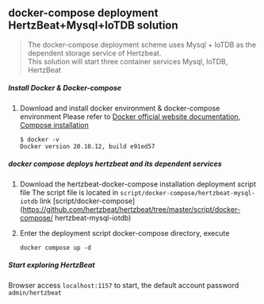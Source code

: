 ## docker-compose deployment HertzBeat+Mysql+IoTDB solution

> The docker-compose deployment scheme uses Mysql + IoTDB as the dependent storage service of Hertzbeat.  
> This solution will start three container services Mysql, IoTDB, HertzBeat

##### Install Docker & Docker-compose

1. Download and install docker environment & docker-compose environment
   Please refer to [Docker official website documentation](https://docs.docker.com/get-docker/), [Compose installation](https://docs.docker.com/compose/install/)
    ```
    $ docker -v
    Docker version 20.10.12, build e91ed57
    ```

##### docker compose deploys hertzbeat and its dependent services

1. Download the hertzbeat-docker-compose installation deployment script file
   The script file is located in `script/docker-compose/hertzbeat-mysql-iotdb` link [script/docker-compose](https://github.com/hertzbeat/hertzbeat/tree/master/script/docker-compose/ hertzbeat-mysql-iotdb)


2. Enter the deployment script docker-compose directory, execute

   `docker compose up -d`


##### Start exploring HertzBeat

Browser access `localhost:1157` to start, the default account password `admin/hertzbeat`
